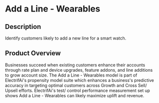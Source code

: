 # Add a Line - Wearables

## Description
 Identify customers likely to add a new line for a smart watch. 

## Product Overview
  Businesses succeed when existing customers enhance their accounts through rate plan and device upgrades, feature addons, and line additions to grow account size. The Add a Line - Wearables model is part of ElectrifAi's propensity model suite which enhances a business's predictive accuracy in targeting optimal customers across Growth and Cross Sell/ Upsell efforts. ElectrifAi's test/ control performance measurement set up shows Add a Line - Wearables can likely maximize uplift and revenue.  
 


